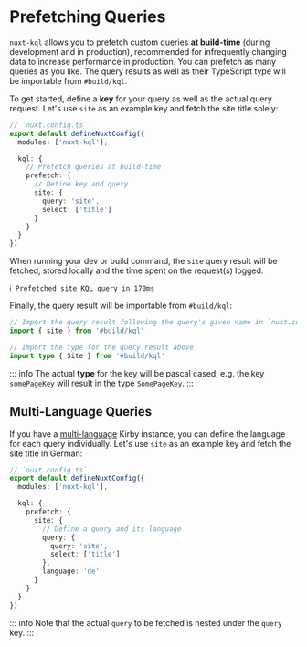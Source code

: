# Prefetching Queries

`nuxt-kql` allows you to prefetch custom queries **at build-time** (during development and in production), recommended for infrequently changing data to increase performance in production. You can prefetch as many queries as you like. The query results as well as their TypeScript type will be importable from `#build/kql`.

To get started, define a **key** for your query as well as the actual query request. Let's use `site` as an example key and fetch the site title solely:

```ts
// `nuxt.config.ts`
export default defineNuxtConfig({
  modules: ['nuxt-kql'],

  kql: {
    // Prefetch queries at build-time
    prefetch: {
      // Define key and query
      site: {
        query: 'site',
        select: ['title']
      }
    }
  }
})
```

When running your dev or build command, the `site` query result will be fetched, stored locally and the time spent on the request(s) logged.

```
ℹ Prefetched site KQL query in 170ms
```

Finally, the query result will be importable from `#build/kql`:

```ts
// Import the query result following the query's given name in `nuxt.config.ts`
import { site } from '#build/kql'

// Import the type for the query result above
import type { Site } from '#build/kql'
```

::: info
The actual **type** for the key will be pascal cased, e.g. the key `somePageKey` will result in the type `SomePageKey`.
:::

## Multi-Language Queries

If you have a [multi-language](/guide/example-multi-language-sites) Kirby instance, you can define the language for each query individually. Let's use `site` as an example key and fetch the site title in German:

```ts
// `nuxt.config.ts`
export default defineNuxtConfig({
  modules: ['nuxt-kql'],

  kql: {
    prefetch: {
      site: {
        // Define a query and its language
        query: {
          query: 'site',
          select: ['title']
        },
        language: 'de'
      }
    }
  }
})
```

::: info
Note that the actual `query` to be fetched is nested under the `query` key.
:::
